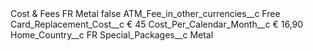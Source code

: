 <?xml version="1.0" encoding="UTF-8"?>
<CustomMetadata xmlns="http://soap.sforce.com/2006/04/metadata" xmlns:xsi="http://www.w3.org/2001/XMLSchema-instance" xmlns:xsd="http://www.w3.org/2001/XMLSchema">
    <label>Cost &amp; Fees FR Metal</label>
    <protected>false</protected>
    <values>
        <field>ATM_Fee_in_other_currencies__c</field>
        <value xsi:type="xsd:string">Free</value>
    </values>
    <values>
        <field>Card_Replacement_Cost__c</field>
        <value xsi:type="xsd:string">€ 45</value>
    </values>
    <values>
        <field>Cost_Per_Calendar_Month__c</field>
        <value xsi:type="xsd:string">€ 16,90</value>
    </values>
    <values>
        <field>Home_Country__c</field>
        <value xsi:type="xsd:string">FR</value>
    </values>
    <values>
        <field>Special_Packages__c</field>
        <value xsi:type="xsd:string">Metal</value>
    </values>
</CustomMetadata>
